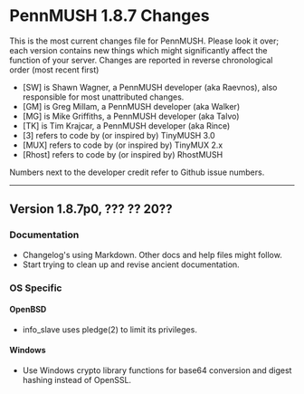 PennMUSH 1.8.7 Changes
======================

This is the most current changes file for PennMUSH. Please look it over; each version contains new things which might significantly affect the function of your server.  Changes are reported in reverse chronological order (most recent first)

* [SW] is Shawn Wagner, a PennMUSH developer (aka Raevnos), also responsible for most unattributed changes.
* [GM] is Greg Millam, a PennMUSH developer (aka Walker)
* [MG] is Mike Griffiths, a PennMUSH developer (aka Talvo)
* [TK] is Tim Krajcar, a PennMUSH developer (aka Rince)
* [3] refers to code by (or inspired by) TinyMUSH 3.0
* [MUX] refers to code by (or inspired by) TinyMUX 2.x
* [Rhost] refers to code by (or inspired by) RhostMUSH

Numbers next to the developer credit refer to Github issue numbers.

-------------------------------------------------------------------------------

Version 1.8.7p0, ??? ?? 20??
----------------------------

### Documentation ###

* Changelog's using Markdown. Other docs and help files might follow.
* Start trying to clean up and revise ancient documentation.

### OS Specific ###

#### OpenBSD ####

* info_slave uses pledge(2) to limit its privileges.

#### Windows ####

* Use Windows crypto library functions for base64 conversion and digest hashing instead of OpenSSL.

